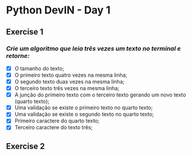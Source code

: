 # Python DevIN - Day 1

## Exercise 1 

### ***Crie um algoritmo que leia três vezes um texto no terminal e retorne:***
- [X] O tamanho do texto;
- [X] O primeiro texto quatro vezes na mesma linha;
- [X] O segundo texto duas vezes na mesma linha;
- [X] O terceiro texto três vezes na mesma linha;
- [X] A junção do primeiro texto com o terceiro texto gerando um novo texto (quarto texto);
- [X] Uma validação se existe o primeiro texto no quarto texto;
- [X] Uma validação se existe o segundo texto no quarto texto;
- [X] Primeiro caractere do quarto texto;
- [X] Terceiro caractere do texto três;

## Exercise 2